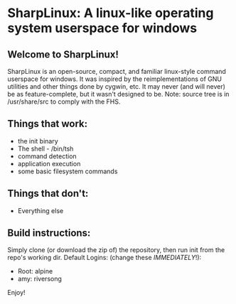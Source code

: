 # SharpLinux: A linux-like operating system userspace for windows
## Welcome to SharpLinux!
SharpLinux is an open-source, compact, and familiar linux-style command userspace for windows.
It was inspired by the reimplementations of GNU utilities and other things done by cygwin, etc. It may never (and will never) be as feature-complete, but it wasn't designed to be.
Note: source tree is in /usr/share/src to comply with the FHS.
## Things that work:
* the init binary
* The shell - /bin/tsh
* command detection
* application execution
* some basic filesystem commands



## Things that don't:

* Everything else


## Build instructions:
Simply clone (or download the zip of) the repository, then run init from the repo's working dir.
Default Logins: (change these *IMMEDIATELY*!):
* Root: alpine
* amy: riversong

Enjoy!
